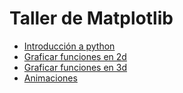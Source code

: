# Taller de Matplotlib 

- [Introducción a python](https://colab.research.google.com/drive/1l6PVmn7C6NKahVp8nuaedU37RI6t3UDo#scrollTo=oUHlbCcf336l)
- [Graficar funciones en 2d](https://colab.research.google.com/drive/1xzm1B9bBSSDXulKrPn4rO_P4BlohnhUk#scrollTo=cgjJvWA05RHA)
- [Graficar funciones en 3d](https://colab.research.google.com/drive/1kaUeFAG--IVlLQT_WMC625Fr36z288VI#scrollTo=kP7dZQO66Ca7)
- [Animaciones](https://colab.research.google.com/drive/1mXUsN9E1IS0y5y8f3B3YTaLY_zWsFzhf#scrollTo=YBAt_pL96sOi)
